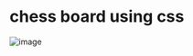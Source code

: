 # chess board using css

![image](https://user-images.githubusercontent.com/77146598/216054910-346bbe82-9bbf-43aa-8bf3-d0e47eaac0c0.png)
